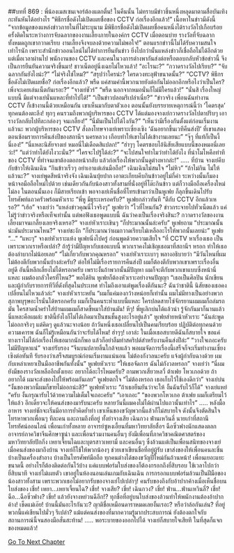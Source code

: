 ##บทที่ 869 : พี่น้องเมสเซนเจอร์ต้องแตกตื่น!
ในคืนนั้น
ไม่ทราบมีข่าวชิ้นหนึ่งหลุดมาตามสื่อบันเทิงกะทันหันได้อย่างไร
“พิธีกรชื่อดังไม่เปิดเผยชื่อของ CCTV ก่อเรื่องอีกแล้ว!”
เนื้อหาในข่าวมีดังนี้ “จากข้อมูลของแหล่งข่าวภายในที่ไม่ระบุนาม มีพิธีกรชื่อดังไม่เปิดเผยชื่อคนหนึ่งได้รางวัลไปเกือบร้อยครั้งติดในระหว่างการจับฉลากของงานเลี้ยงภายในองค์กร CCTV เมื่อตอนบ่าย รางวัลที่จับฉลากทั้งหมดถูกเขากวาดเรียบ งานเลี้ยงจึงจบลงด้วยความไม่พอใจ!”
ตอนแรกข่าวนี้ไม่ได้รับความสนใจเท่าไรนัก เพราะสำนักข่าวออนไลน์ไม่ได้ทำการยืนยันข่าว ยิ่งไปกว่านั้นแหล่งข่าวก็เชื่อถือไม่ได้อีกด้วย แต่เมื่อเวลาผ่านไป พนักงานของ CCTV และคนในวงการต่างพากันส่งต่อหรือตอบกลับหัวข้อข่าวนี้ จึงเป็นการยืนยันความจริงขึ้นมา!
ชาวเน็ตอยู่นิ่งเฉยไม่ไหวแล้ว!
“อะไรนะ?”
“กวาดรางวัลไปเรียบ?”
“จับฉลากกันยังไงน่ะ?”
“ไม่จริงใช่ไหม?”
“สรุปว่าใครน่ะ? ใครดวงทะลุฟ้าขนาดนั้น?”
“CCTV? พิธีกรชื่อดังไม่เปิดเผยชื่อ? ก่อเรื่องอีกแล้ว? พรืด แค่สามคำนี้พวกนายยังต่อกันไม่ออกอีกหรือไงว่าเป็นใคร? เพิ่งจะเคยเล่นเน็ตกันเรอะ?”
“จางเย่ชัวร์”
“พรืด นอกจากหมอนั่นก็ไม่มีใครแล้ว!”
“นั่นสิ เรื่องใหญ่แบบนี้ มีแต่จางเย่นั่นแหละที่ทำไปได้!”
“เป็นข่าวปลอมรึเปล่าเนี่ย?”
“ข่าวจริง เพื่อนฉันทำงาน CCTV ก็เข้างานนี้ด้วยเหมือนกัน เขาเห็นมากับตาตัวเอง ตอนนั้นยังบรรยายเหตุการณ์นี้ว่า ‘โคตรสุด’ ทุกคนต้องตะลึง! ทุกๆ คนรวมถึงพวกผู้บริหารของ CCTV ได้แต่มองจางเย่กวาดรางวัลไปตาปริบๆ เอารางวัลกลับไปทีละกล่องๆ จนเกลี้ยง!”
“นี่มันเป็นไปได้ไงกัน?”
“เห็นว่ามีเรื่องกันตั้งแต่ก่อนเริ่มงานแล้วนะ พวกผู้บริหารของ CCTV สั่งลงโทษจางเย่เพราะเซี่ยงเซิง ‘ฉันอยากขึ้นเวทีคืนส่งปี’ ที่เขาแสดงตอนซ้อมรายการคืนส่งปีของสถานีฯ นครหลวง เกือบทำให้เขาไม่ได้เข้างานเลยนะ”
“จุ๊ๆ ที่แท้ก็เป็นงี้นี่เอง!”
“นี่แหละนิสัยจางเย่ หมอนี่ไม่เดือดสิแปลก!”
“ฮ่าๆๆ โคตรชอบไอ้นิสัยเสียแบบนี้ของหมอนี่เลยว่ะ!”
“แต่ว่าทำได้ยังไงวะนั่น?”
“ใครจะไปรู้ได้ล่ะ?”
“จะไปสนใจทำไมว่าทำได้ยังไง ที่น่าโมโหคือท่าทีของ CCTV ที่ทำจนเขาต้องตอกหน้ากลับ แล้วก่อเรื่องให้พวกนั้นดูต่างหากล่ะ!”
.....
ที่บ้าน
จางเย่คีบกับข้าวให้เฉินเฉิน “กินข้าวเร็วๆ อย่าเอาแต่เล่นมือถือ!”
เฉินเฉินไม่สนใจ “ไม่หิว”
“ถ้าไม่กิน ไม่ให้แล้วนะ?” จางเย่พูดสีหน้าจริงจัง
เฉินเฉินบุ้ยปาก เอาตะเกียบคีบกินข้าวอยู่ไม่กี่คำ ระหว่างนั้นก็มองหน้าจอมือถือใหม่ไปด้วย
เช่นเดียวกันกับน้องสาวทั้งสามที่นั่งอยู่ที่โต๊ะกินข้าว แต่ก็วางมือถือเครื่องใหม่ไม่ลง
ในตอนนั้นเอง ก็มีสายเรียกเข้า
พอจางเย่เห็นชื่อที่โทรเข้ามาว่าเป็นหูเฟย ก็ลุกขึ้นเดินไปรับโทรศัพท์แถวครัวพร้อมหัวเราะ “พี่หู มีธุระเหรอครับ?”
หูเฟยกล่าวทันที “ตีกับ CCTV อีกแล้วเหรอ?”
“เฮ้อ” จางเย่ว่า “แหล่งข่าวคุณนี่ไวจริงๆ”
หูเฟยว่า “ไวที่ไหนกัน? ข่าวกระจายไปทั่วเน็ตแล้ว แค่ไม่รู้ว่าข่าวจริงหรือเท็จเท่านั้น แต่พอฟังเธอพูดแบบนี้ ฉันว่าคงเป็นเรื่องจริงสินะ? กวาดรางวัลของงานเลี้ยงมาจนเกลี้ยงเลยจริงเหรอ?”
จางเย่หัวเราะเขินๆ “ก็ประมาณนั้นล่ะครับ”
หูเฟยถาม “ประมาณนั้นน่ะมันประมาณไหน?”
จางเย่ชะงัก “ก็ประมาณว่าผมกวาดเรียบไม่เหลืออะไรให้พวกนั้นเลยน่ะ”
หูเฟย “…”
“แหะๆ” จางเย่หัวเราะแห้ง
หูเฟยนิ่งไปครู่ ก่อนพูดด้วยความเสียใจ “ที่ CCTV หาเรื่องเธอ เป็นเพราะพวกเราหรือเปล่า? ถ้ารู้ว่ามีปัญหากับเธอแบบนี้ พวกเราคงไม่เชิญเธอมาที่สถานีฯ หรอก ทำให้เธอต้องลำบากไม่น้อยเลย”
“ไม่เกี่ยวกับพวกคุณหรอก” จางเย่หัวเราะเบาๆ พลางอธิบายว่า “มีวันไหนที่ผมไม่ต้องตีกับพวกนั้นบ้างล่ะครับ? ต่อให้ไม่มีเรื่องรายการคืนส่งปี ผมก็ต้องตีกับพวกเขาเพราะเรื่องอื่นอยู่ดี อันนี้หลีกเลี่ยงไม่ได้หรอกครับ เพราะงั้นถ้าพวกนั้นมีปัญหา ผมก็จะตีกับพวกเขาแบบซึ่งหน้านี่แหละ ผมต้องกลัวใครที่ไหน?”
พอได้ยิน หูเฟยก็ต้องหัวเราะอย่างจนปัญญา “เธอเป็นศิลปิน นักเขียน และผู้กำกับรายการทีวีที่ดังที่สุดในประเทศ ทำไมถึงเอาแต่พูดเรื่องตีกันนะ? ฉันว่าชาตินี้ นิสัยของเธอคงเปลี่ยนไม่ไหวแล้วล่ะ”
จางเย่หัวเราะหยัน “ผมก็แค่มองกว้างหน่อยก็เท่านั้น ผมไม่มีทางเป็นอย่างพวกสุภาพบุรุษอะไรนั่นได้หรอกครับ ผมก็เป็นคนระห่ำแบบนี้แหละ ใครปลดสายโซ่จักรยานผมผมก็ถล่มรถมัน ใครสาดน้ำครำใส่บ้านผมผมก็สาดขี้หมาใส่บ้านมัน! หึๆ! พี่หูเลิกบ่นได้แล้วน่า รู้จักกันมาก็นานแล้ว นี่แหละคือผมล่ะ ชาตินี้ยังไงก็ไม่ได้เกิดมาเป็นชนชั้นสูงอะไรอยู่แล้ว”
หูเฟยส่ายหน้าหัวเราะ “ฉันล่ะพูดไม่ออกจริงๆ แต่คิดๆ ดูแล้วนะจางน้อย ถ้าวันหนึ่งเธอเปลี่ยนไปเป็นคนเรียบร้อย ปฏิบัติต่อทุกคนด้วยความเคารพ ฉันก็ไม่รู้เหมือนกันว่าจะรับได้ไหม! ฮ่าๆๆ! เอาล่ะ ในเมื่อเธอสบายดีฉันก็สบายใจ ขอแค่ทางเราไม่ได้ก่อเรื่องให้เธอมากนักก็พอ แล้วก็อย่าลืมทำสคริปต์สำหรับงานคืนส่งปีล่ะ”
“วางใจเถอะครับ ไม่มีปัญหาแน่” จางเย่รับรอง “จีนบนปลายลิ้นใกล้จบแล้ว พอผมจัดการเรื่องนี้เสร็จก็จะเริ่มทำงานเซี่ยงเซิงต่อทันที รับรองว่าเสร็จสมบูรณ์ก่อนเริ่มงานแน่นอน ไม่ต้องกังวลนะครับ แจ้งผู้กำกับฉางด้วย ผมกับเหล่าเหยาเป็นมืออาชีพกันทั้งนั้น”
หูเฟยหัวเราะ “ให้เธอจัดการ ฉันไม่กังวลหรอก”
จางเย่ว่า “นี่ผมยังมีของรางวัลเหลืออีกตั้งเยอะ อยากได้อะไรไหมครับ? ถามพวกเสี่ยวหลวี่ ต้าเฟย โหวเกอด้วย ถ้าอยากได้ ผมจะส่งของไปให้พร้อมกันเลย”
หูเฟยตกใจ “ไม่ต้องหรอก เธอเก็บไว้ใช้เองดีกว่า”
จางเย่บ่น “งั้นของพวกนี้ผมก็ขายไม่ออกน่ะสิ?”
หูเฟยหัวเราะ “ถ้าเธอยืนยันว่าจะให้ งั้นฉันรับไว้ก็ได้”
จางเย่แหย่ “ครับ งั้นกรุณารับไว้ด้วยความไม่เต็มใจเถอะครับ”
“เอาเถอะ”
“ของพวกโหวเกอ ต้าเฟย ผมก็เตรียมไว้ให้แล้ว อีกเดี๋ยวจะให้คนส่งของมารับนะครับ หลายวันนี้ผมคงไม่ได้ผ่านไปแถวนั้นเท่าไร”
.....
หลังมื้ออาหาร
จางเย่ชักจะเริ่มมีอาการย้ำคิดย้ำทำ เขาเห็นของขวัญพวกนี้แล้วก็ไม่สบายใจ ดังนั้นจึงตัดสินใจโทรหาพวกเพื่อนๆ ทีละคน และถามถึงที่อยู่ ทั้งย่าจางเสีย เฉินกวง ฟ่านเหวินลี่ นายเก่าที่สถานีโทรทัศน์ออนไลน์ เพื่อนเก่าทั้งหลาย อาจารย์ซูหงเอี้ยนที่มหาวิทยาลัยสื่อฯ ฉือซิ่วฟางนักแสดงตลก อาจารย์ภาควิชาจีนศึกษาซูน่า และเพื่อนร่วมงานคนอื่นๆ ยังมีเพื่อนที่ภาควิชาคณิตศาสตร์ของมหาวิทยาลัยปักกิ่ง เหยาเจี้ยนไฉและบุตรสาวเหยามี่ และคนอื่นๆ ซึ่งล้วนแต่เป็นเพื่อนสนิทของจางเย่
เมื่อคนส่งของมาถึงบ้าน จางเย่ก็ใช้ให้พวกน้องๆ ช่วยเขาเขียนชื่อที่อยู่ผู้รับ เขาส่งของให้เพื่อนคนละชิ้น บ้างเป็นเครื่องสำอาง บ้างเป็นโทรศัพท์มือถือ ทุกคนต่างได้ของขวัญปีใหม่กันถ้วนหน้า! เพื่อนเยอะแยะขนาดนี้ อย่างไรก็ต้องติดต่อกันไว้บ้าง
แค่แบบฟอร์มใบส่งของก็ต้องกรอกถึงยี่สิบรอบ
ใช้เวลาไปกว่ายี่สิบนาที
จางเย่ไม่เผยตัว เขาอยู่ในห้องนอนเล่นเกมกับเฉินเฉิน การกรอกแบบฟอร์มล้วนเป็นฝีมือของน้องสาวทั้งสาม เพราะพวกเธอไม่อยากรับของจางเย่ไปเปล่าๆ!
คนรับของถึงกับอ้าปากค้างเมื่อเห็นชื่อบนใบส่งของ
เชี่ย! เหยา...เหยาเจี้ยนไฉ?
เชี่ย! จางเสีย?
เชี่ย! เฉินกวง?
เชี่ย! ฟ่าน...ฟ่านเหวินลี่?
เชี่ย! ฉือ...ฉือซิ่วฟาง?
เชี่ย! แล้วยังจางหย่วนฉีอีก!?
ทุกชื่อที่อยู่บนใบส่งของล้วนทำให้พนักงานต้องอ้าปากค้าง!
เช็ดแม่เอ๊ย!
บ้านนี้มันอะไรกันวะ?
ญาติชื่อเหมือนดาราหมดเลยงั้นเรอะ? หรือว่าล้อกันเล่น? ที่อยู่พวกนี้แค่เขียนไปมั่วๆ รึเปล่า? แม้แต่คนส่งของที่มากความรู้มากประสบการณ์ ยังต้องตกใจกับสถานการณ์นี้จนสองมือสั่นสะท้าน!
.....
พอระบายของออกไปได้ จางเย่ก็สบายใจเสียที
ในที่สุดก็แจกของหมดแล้ว!


[Go To Next Chapter]( ./67.md)